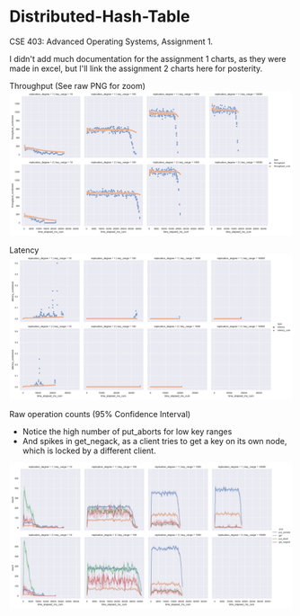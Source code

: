 # Distributed-Hash-Table
CSE 403: Advanced Operating Systems, Assignment 1.


I didn't add much documentation for the assignment 1 charts, as they were made in excel, 
but I'll link the assignment 2 charts here for posterity.

Throughput (See raw PNG for zoom)
![](./throughput.png)

Latency
![](./latency.png)

Raw operation counts (95% Confidence Interval)
- Notice the high number of put_aborts for low key ranges
- And spikes in get_negack, as a client tries to get a key on its own node, which is locked by a different client.

![](./op_counts_95CI.png)
